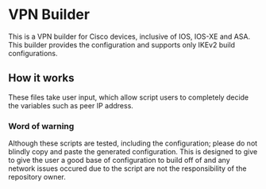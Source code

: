 # VPN Builder
This is a VPN builder for Cisco devices, inclusive of IOS, IOS-XE and ASA. This builder provides the configuration and supports only IKEv2 build configurations.

## How it works
These files take user input, which allow script users to completely decide the variables such as peer IP address. 

### Word of warning
Although these scripts are tested, including the configuration; please do not blindly copy and paste the generated configuration. This is designed to give to give the user a good base of configuration to build off of and any network issues occured due to the script are not the responsibility of the repository owner.
